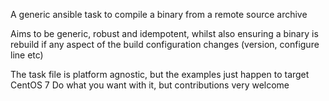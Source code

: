 A generic ansible task to compile a binary from a remote source archive

Aims to be generic, robust and idempotent, whilst also ensuring a binary is rebuild if any aspect of the build configuration changes (version, configure line etc)

The task file is platform agnostic, but the examples just happen to target CentOS 7
Do what you want with it, but contributions very welcome

